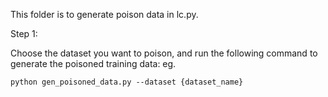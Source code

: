 This folder is to generate poison data in lc.py.

Step 1: 

Choose the dataset you want to poison, and run the following command to generate the poisoned training data:
    eg. 

```shell
python gen_poisoned_data.py --dataset {dataset_name}
```